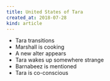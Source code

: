 ```yaml
---
title: United States of Tara
created_at: 2018-07-28
kind: article
---
```

- Tara transitions
- Marshall is cooking
- A new alter appears
- Tara wakes up somewhere strange
- Barnabeez is mentioned
- Tara is co-conscious

